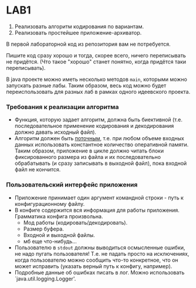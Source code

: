 # LAB1

1. Реализовать алгоритм кодирования по вариантам.
2. Реализовать простейшее приложение-архиватор.

В первой лабораторной код из репозитория вам не потребуется.

Пишите код сразу хорошо и тогда, скорее всего, ничего переписывать не придётся.
(Что такое "хорошо" станет понятно, когда придётся таки переписывать).

В java проекте можно иметь несколько методов `main`, которыми можно запускать разные лабы. 
Таким образом, весь код можно будет переиспользовать для разных лаб в рамках одного идеевского проекта.


### Требования к реализации алгоритма

- Функция, которую задает алгоритм, должна быть биективной 
(т.е. последовательное применение кодирования и декодирования должно давать исходный файл).
- Алгоритм должен быть 
[поточным](https://ru.wikipedia.org/wiki/%D0%9F%D0%BE%D1%82%D0%BE%D1%87%D0%BD%D1%8B%D0%B9_%D0%B0%D0%BB%D0%B3%D0%BE%D1%80%D0%B8%D1%82%D0%BC),
т.е. при любом объеме входных данных использовать константное количество оперативной памяти.
Таким образом, приложение в цикле должно читать блоки фиксированного размера из файла и 
их последовательно обрабатывать (и сразу записывать в выходной файл), 
пока входной файл не кончится.


### Пользовательский интерфейс приложения

- Приложение принимает один аргумент командной строки - путь к конфигурационному файлу.
- В конфиге содержится вся информация для работы приложения. Грамматика конфига произвольна.
    - Мод работы (кодировать/декодировать).
    - Размер буфера.
    - Входной и выходной файлы.
    - мб еще что-нибудь...
- Пользователю в `stdout` должны выводиться осмысленные ошибки, не надо пугать пользователя! 
  Т.е. не падать просто на исключениях, когда пользователю можно сообщить что-то конкретное, что он может исправить
  (указать верный путь к конфигу, например).
- Подробные данные об ошибках писать в лог. Можно использовать `java.util.logging.Logger'.
